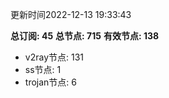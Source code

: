 更新时间2022-12-13 19:33:43

**总订阅: 45**
**总节点: 715**
**有效节点: 138**
- v2ray节点: 131
- ss节点: 1
- trojan节点: 6
